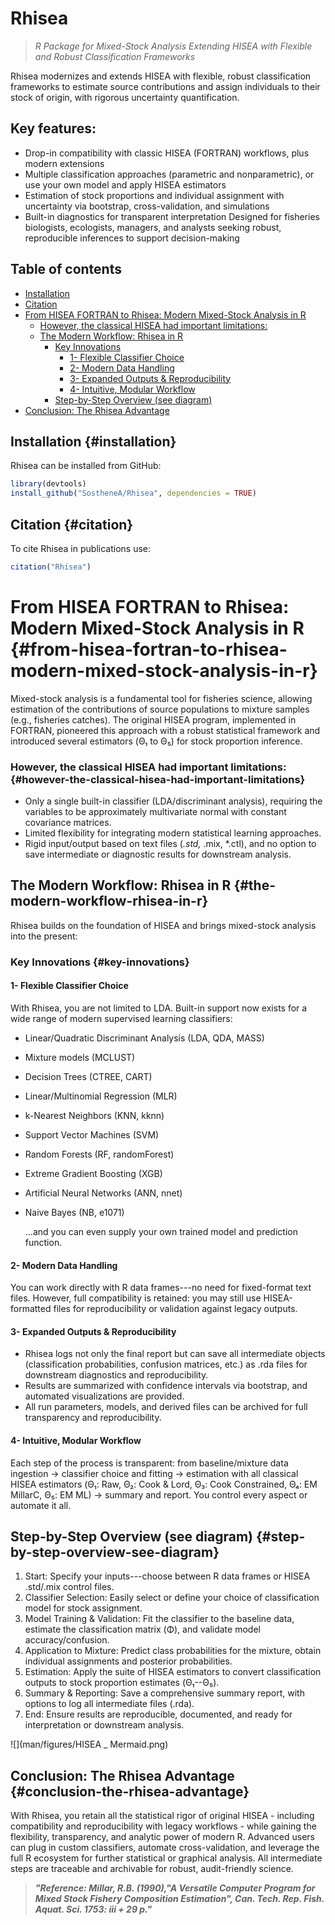 # Rhisea

> *R Package for Mixed-Stock Analysis Extending HISEA with Flexible and Robust Classification Frameworks*

Rhisea modernizes and extends HISEA with flexible, robust classification frameworks to estimate source contributions and assign individuals to their stock of origin, with rigorous uncertainty quantification.

## Key features:

-   Drop-in compatibility with classic HISEA (FORTRAN) workflows, plus modern extensions
-   Multiple classification approaches (parametric and nonparametric), or use your own model and apply HISEA estimators
-   Estimation of stock proportions and individual assignment with uncertainty via bootstrap, cross-validation, and simulations
-   Built-in diagnostics for transparent interpretation Designed for fisheries biologists, ecologists, managers, and analysts seeking robust, reproducible inferences to support decision-making

## Table of contents

-   [Installation](#installation)
-   [Citation](#citation)
-   [From HISEA FORTRAN to Rhisea: Modern Mixed-Stock Analysis in R](#from-hisea-fortran-to-rhisea-modern-mixed-stock-analysis-in-r)
    -   [However, the classical HISEA had important limitations:](#however-the-classical-hisea-had-important-limitations)
    -   [The Modern Workflow: Rhisea in R](#the-modern-workflow-rhisea-in-r)
        -   [Key Innovations](#key-innovations)
            -   [1- Flexible Classifier Choice](#1--flexible-classifier-choice)
            -   [2- Modern Data Handling](#2--modern-data-handling)
            -   [3- Expanded Outputs & Reproducibility](#3--expanded-outputs--reproducibility)
            -   [4- Intuitive, Modular Workflow](#4--intuitive-modular-workflow)
        -   [Step-by-Step Overview (see diagram)](#step-by-step-overview-see-diagram)
-   [Conclusion: The Rhisea Advantage](#conclusion-the-rhisea-advantage)

## Installation {#installation}

Rhisea can be installed from GitHub:

``` r
library(devtools)
install_github("SostheneA/Rhisea", dependencies = TRUE)
```

## Citation {#citation}

To cite Rhisea in publications use:

``` r
citation("Rhisea")
```

# From HISEA FORTRAN to Rhisea: Modern Mixed-Stock Analysis in R {#from-hisea-fortran-to-rhisea-modern-mixed-stock-analysis-in-r}

Mixed-stock analysis is a fundamental tool for fisheries science, allowing estimation of the contributions of source populations to mixture samples (e.g., fisheries catches). The original HISEA program, implemented in FORTRAN, pioneered this approach with a robust statistical framework and introduced several estimators (Θ₁ to Θ₅) for stock proportion inference.

### However, the classical HISEA had important limitations: {#however-the-classical-hisea-had-important-limitations}

-   Only a single built-in classifier (LDA/discriminant analysis), requiring the variables to be approximately multivariate normal with constant covariance matrices.
-   Limited flexibility for integrating modern statistical learning approaches.
-   Rigid input/output based on text files (*.std,* .mix, \*.ctl), and no option to save intermediate or diagnostic results for downstream analysis.

## The Modern Workflow: Rhisea in R {#the-modern-workflow-rhisea-in-r}

Rhisea builds on the foundation of HISEA and brings mixed-stock analysis into the present:

### Key Innovations {#key-innovations}

#### 1- Flexible Classifier Choice

With Rhisea, you are not limited to LDA. Built-in support now exists for a wide range of modern supervised learning classifiers:

-   Linear/Quadratic Discriminant Analysis (LDA, QDA, MASS)

-   Mixture models (MCLUST)

-   Decision Trees (CTREE, CART)

-   Linear/Multinomial Regression (MLR)

-   k-Nearest Neighbors (KNN, kknn)

-   Support Vector Machines (SVM)

-   Random Forests (RF, randomForest)

-   Extreme Gradient Boosting (XGB)

-   Artificial Neural Networks (ANN, nnet)

-   Naive Bayes (NB, e1071)

    ...and you can even supply your own trained model and prediction function.

#### 2- Modern Data Handling

You can work directly with R data frames---no need for fixed-format text files. However, full compatibility is retained: you may still use HISEA-formatted files for reproducibility or validation against legacy outputs.

#### 3- Expanded Outputs & Reproducibility

-   Rhisea logs not only the final report but can save all intermediate objects (classification probabilities, confusion matrices, etc.) as .rda files for downstream diagnostics and reproducibility.
-   Results are summarized with confidence intervals via bootstrap, and automated visualizations are provided.
-   All run parameters, models, and derived files can be archived for full transparency and reproducibility.

#### 4- Intuitive, Modular Workflow

Each step of the process is transparent: from baseline/mixture data ingestion → classifier choice and fitting → estimation with all classical HISEA estimators (Θ₁: Raw, Θ₂: Cook & Lord, Θ₃: Cook Constrained, Θ₄: EM MillarC, Θ₅: EM ML) → summary and report. You control every aspect or automate it all.

## Step-by-Step Overview (see diagram) {#step-by-step-overview-see-diagram}

1.  Start: Specify your inputs---choose between R data frames or HISEA .std/.mix control files.
2.  Classifier Selection: Easily select or define your choice of classification model for stock assignment.
3.  Model Training & Validation: Fit the classifier to the baseline data, estimate the classification matrix (Φ), and validate model accuracy/confusion.
4.  Application to Mixture: Predict class probabilities for the mixture, obtain individual assignments and posterior probabilities.
5.  Estimation: Apply the suite of HISEA estimators to convert classification outputs to stock proportion estimates (Θ₁--Θ₅).
6.  Summary & Reporting: Save a comprehensive summary report, with options to log all intermediate files (.rda).
7.  End: Ensure results are reproducible, documented, and ready for interpretation or downstream analysis.

![](man/figures/HISEA _ Mermaid.png)

## Conclusion: The Rhisea Advantage {#conclusion-the-rhisea-advantage}

With Rhisea, you retain all the statistical rigor of original HISEA - including compatibility and reproducibility with legacy workflows - while gaining the flexibility, transparency, and analytic power of modern R. Advanced users can plug in custom classifiers, automate cross-validation, and leverage the full R ecosystem for further statistical or graphical analysis. All intermediate steps are traceable and archivable for robust, audit-friendly science.

> ***"Reference: Millar, R.B. (1990),"A Versatile Computer Program for Mixed Stock Fishery Composition Estimation", Can. Tech. Rep. Fish. Aquat. Sci. 1753: iii + 29 p."***
